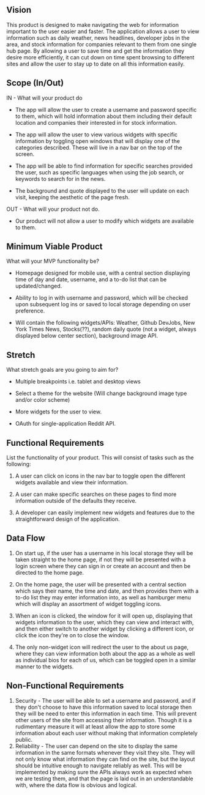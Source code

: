 ## Vision
This product is designed to make navigating the web for information important to the user easier and faster. The application allows a user to view information such as daily weather, news headlines, developer jobs in the area, and stock information for companies relevant to them from one single hub page. By allowing a user to save time and get the information they desire more efficiently, it can cut down on time spent browsing to different sites and allow the user to stay up to date on all this information easily.


## Scope (In/Out)

IN - What will your product do

  - The app will allow the user to create a username and password specific to them, which will hold information about them including their default location and companies their interested in for stock information.

  - The app will allow the user to view various widgets with specific information by toggling open windows that will display one of the categories described. These will live in a nav bar on the top of the screen.

  - The app will be able to find information for specific searches provided the user, such as specific languages when using the job search, or keywords to search for in the news. 

  - The background and quote displayed to the user will update on each visit, keeping the aesthetic of the page fresh.


OUT - What will your product not do.

  - Our product will not allow a user to modify which widgets are available to them. 

## Minimum Viable Product
What will your MVP functionality be?

  - Homepage designed for mobile use, with a central section displaying time of day and date, username, and a to-do list that can be updated/changed.

  - Ability to log in with username and password, which will be checked upon subsequent log ins or saved to local storage depending on user preference.

  - Will contain the following widgets/APIs: Weather, Github DevJobs, New York Times News, Stocks(??), random daily quote (not a widget, always displayed below center section), background image API.


## Stretch
What stretch goals are you going to aim for?

  - Multiple breakpoints i.e. tablet and desktop views

  - Select a theme for the website (Will change background image type and/or color scheme)

  - More widgets for the user to view.

  - OAuth for single-application Reddit API.

## Functional Requirements
List the functionality of your product. This will consist of tasks such as the following:

  1. A user can click on icons in the nav bar to toggle open the different widgets available and view their information.

  2. A user can make specific searches on these pages to find more information outside of the defaults they receive.

  3. A developer can easily implement new widgets and features due to the straightforward design of the application.


## Data Flow

  1. On start up, if the user has a username in his local storage they will be taken straight to the home page, if not they will be presented with a login screen where they can sign in or create an account and then be directed to the home page. 

  2. On the home page, the user will be presented with a central section which says their name, the time and date, and then provides them with a to-do list they may enter information into, as well as hamburger menu which will display an assortment of widget toggling icons.

  3. When an icon is clicked, the window for it will open up, displaying that widgets information to the user, which they can view and interact with, and then either switch to another widget by clicking a different icon, or click the icon they're on to close the window. 

  4. The only non-widget icon will redirect the user to the about us page, where they can view information both about the app as a whole as well as individual bios for each of us, which can be toggled open in a similar manner to the widgets.


## Non-Functional Requirements
  1. Security
    - The user will be able to set a username and password, and if they don't choose to have this information saved to local storage then they will be need to enter this information in each time. This will prevent other users of the site from accessing their information. Though it is a rudimentary measure it will at least allow the app to store some information about each user without making that information completely public.
  2. Reliability
    - The user can depend on the site to display the same information in the same formats whenever they visit they site. They will not only know what information they can find on the site, but the layout should be intuitive enough to navigate reliably as well. This will be implemented by making sure the APIs always work as expected when we are testing them, and that the page is laid out in an understandable with, where the data flow is obvious and logical.
